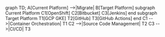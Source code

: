 graph TD;
    A[Current Platform] -->|Migrate| B[Target Platform]
    subgraph Current Platform
        C1[OpenShift]
        C2[Bitbucket]
        C3[Jenkins]
    end
    subgraph Target Platform
        T1[GCP GKE]
        T2[GitHub]
        T3[GitHub Actions]
    end
    C1 -->|Container Orchestration| T1
    C2 -->|Source Code Management| T2
    C3 -->|CI/CD| T3
